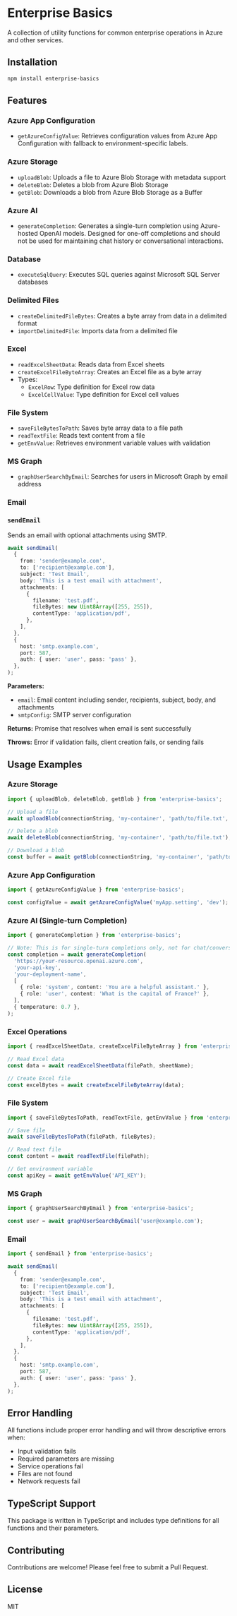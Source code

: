 # Enterprise Basics

A collection of utility functions for common enterprise operations in Azure and other services.

## Installation

```bash
npm install enterprise-basics
```

## Features

### Azure App Configuration

- `getAzureConfigValue`: Retrieves configuration values from Azure App Configuration with fallback to environment-specific labels.

### Azure Storage

- `uploadBlob`: Uploads a file to Azure Blob Storage with metadata support
- `deleteBlob`: Deletes a blob from Azure Blob Storage
- `getBlob`: Downloads a blob from Azure Blob Storage as a Buffer

### Azure AI

- `generateCompletion`: Generates a single-turn completion using Azure-hosted OpenAI models.
  Designed for one-off completions and should not be used for maintaining chat history or conversational interactions.

### Database

- `executeSqlQuery`: Executes SQL queries against Microsoft SQL Server databases

### Delimited Files

- `createDelimitedFileBytes`: Creates a byte array from data in a delimited format
- `importDelimitedFile`: Imports data from a delimited file

### Excel

- `readExcelSheetData`: Reads data from Excel sheets
- `createExcelFileByteArray`: Creates an Excel file as a byte array
- Types:
  - `ExcelRow`: Type definition for Excel row data
  - `ExcelCellValue`: Type definition for Excel cell values

### File System

- `saveFileBytesToPath`: Saves byte array data to a file path
- `readTextFile`: Reads text content from a file
- `getEnvValue`: Retrieves environment variable values with validation

### MS Graph

- `graphUserSearchByEmail`: Searches for users in Microsoft Graph by email address

### Email

### `sendEmail`

Sends an email with optional attachments using SMTP.

```typescript
await sendEmail(
  {
    from: 'sender@example.com',
    to: ['recipient@example.com'],
    subject: 'Test Email',
    body: 'This is a test email with attachment',
    attachments: [
      {
        filename: 'test.pdf',
        fileBytes: new Uint8Array([255, 255]),
        contentType: 'application/pdf',
      },
    ],
  },
  {
    host: 'smtp.example.com',
    port: 587,
    auth: { user: 'user', pass: 'pass' },
  },
);
```

**Parameters:**

- `email`: Email content including sender, recipients, subject, body, and attachments
- `smtpConfig`: SMTP server configuration

**Returns:** Promise that resolves when email is sent successfully

**Throws:** Error if validation fails, client creation fails, or sending fails

## Usage Examples

### Azure Storage

```typescript
import { uploadBlob, deleteBlob, getBlob } from 'enterprise-basics';

// Upload a file
await uploadBlob(connectionString, 'my-container', 'path/to/file.txt', fileObject);

// Delete a blob
await deleteBlob(connectionString, 'my-container', 'path/to/file.txt');

// Download a blob
const buffer = await getBlob(connectionString, 'my-container', 'path/to/file.txt');
```

### Azure App Configuration

```typescript
import { getAzureConfigValue } from 'enterprise-basics';

const configValue = await getAzureConfigValue('myApp.setting', 'dev');
```

### Azure AI (Single-turn Completion)

```typescript
import { generateCompletion } from 'enterprise-basics';

// Note: This is for single-turn completions only, not for chat/conversations
const completion = await generateCompletion(
  'https://your-resource.openai.azure.com',
  'your-api-key',
  'your-deployment-name',
  [
    { role: 'system', content: 'You are a helpful assistant.' },
    { role: 'user', content: 'What is the capital of France?' },
  ],
  { temperature: 0.7 },
);
```

### Excel Operations

```typescript
import { readExcelSheetData, createExcelFileByteArray } from 'enterprise-basics';

// Read Excel data
const data = await readExcelSheetData(filePath, sheetName);

// Create Excel file
const excelBytes = await createExcelFileByteArray(data);
```

### File System

```typescript
import { saveFileBytesToPath, readTextFile, getEnvValue } from 'enterprise-basics';

// Save file
await saveFileBytesToPath(filePath, fileBytes);

// Read text file
const content = await readTextFile(filePath);

// Get environment variable
const apiKey = await getEnvValue('API_KEY');
```

### MS Graph

```typescript
import { graphUserSearchByEmail } from 'enterprise-basics';

const user = await graphUserSearchByEmail('user@example.com');
```

### Email

```typescript
import { sendEmail } from 'enterprise-basics';

await sendEmail(
  {
    from: 'sender@example.com',
    to: ['recipient@example.com'],
    subject: 'Test Email',
    body: 'This is a test email with attachment',
    attachments: [
      {
        filename: 'test.pdf',
        fileBytes: new Uint8Array([255, 255]),
        contentType: 'application/pdf',
      },
    ],
  },
  {
    host: 'smtp.example.com',
    port: 587,
    auth: { user: 'user', pass: 'pass' },
  },
);
```

## Error Handling

All functions include proper error handling and will throw descriptive errors when:

- Input validation fails
- Required parameters are missing
- Service operations fail
- Files are not found
- Network requests fail

## TypeScript Support

This package is written in TypeScript and includes type definitions for all functions and their parameters.

## Contributing

Contributions are welcome! Please feel free to submit a Pull Request.

## License

MIT
